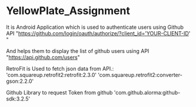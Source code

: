 # YellowPlate_Assignment
It is Android Application which is used to authenticate users using Github API 
"https://github.com/login/oauth/authorize/?client_id='YOUR-CLIENT-ID' " 

And helps them to display the list of github users using API 
"https://api.github.com/users"

RetroFit is Used to fetch json data from API.:
'com.squareup.retrofit2:retrofit:2.3.0'
'com.squareup.retrofit2:converter-gson:2.2.0'

Github Library to request Token from github	
'com.github.alorma:github-sdk:3.2.5'